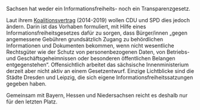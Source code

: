 Sachsen hat weder ein Informationsfreiheits- noch ein Transparenzgesetz.

Laut ihrem [Koalitionsvertrag](https://www.staatsregierung.sachsen.de/downloads/AKTUELL_Koalitionsvertrag_CDU_SPD_2014-2019.pdf) (2014-2019) wollen CDU und SPD dies jedoch ändern. Darin ist das Vorhaben formuliert, mit Hilfe eines Informationsfreiheitsgesetzes dafür zu
sorgen, dass Bürger/innen „gegen angemessene Gebühren grundsätzlich Zugang zu behördlichen Informationen und Dokumenten
bekommen, wenn nicht wesentliche Rechtsgüter wie der Schutz von personenbezogenen Daten, von Betriebs- und
Geschäftsgeheimnissen oder besonderen öffentlichen Belangen entgegenstehen“. Offensichtlich arbeitet das sächsische Innenministerium derzeit aber nicht aktiv an einem Gesetzentwurf. Einzige Lichtblicke sind die Städte Dresden und Leipzig, die sich eigene Informationsfreiheitssatzungen gegeben haben.

Gemeinsam mit Bayern, Hessen und Niedersachsen reicht es deshalb nur für den letzten Platz.
